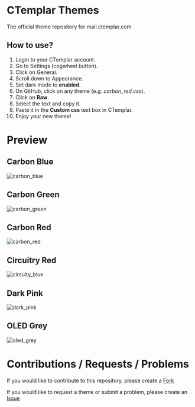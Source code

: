 # CTemplar Themes
The official theme repository for mail.ctemplar.com

## How to use?
1. Login to your CTemplar account.
2. Go to Settings (cogwheel button).
3. Click on General.
4. Scroll down to Appearance.
5. Set dark mode to **enabled**.
6. On GitHub, click on any theme (e.g. *carbon_red.css*).
7. Click on **Raw**.
8. Select the text and copy it.
9. Paste it in the **Custom css** text box in CTemplar.
10. Enjoy your new theme!

# Preview
## Carbon Blue
![carbon_blue](https://user-images.githubusercontent.com/80723977/116143368-f80ee200-a6d2-11eb-8ced-211e91bd8b85.png)

## Carbon Green
![carbon_green](https://user-images.githubusercontent.com/80723977/116143369-f8a77880-a6d2-11eb-82ce-4f607a7f46da.png)

## Carbon Red
![carbon_red](https://user-images.githubusercontent.com/80723977/116143364-f7764b80-a6d2-11eb-8cb3-b658901ce5d9.png)

## Circuitry Red
![circuity_blue](https://user-images.githubusercontent.com/80723977/116143366-f80ee200-a6d2-11eb-8b27-5f8490bbdf33.png)

## Dark Pink
![dark_pink](https://user-images.githubusercontent.com/80723977/116143365-f80ee200-a6d2-11eb-8757-1a204896fffc.png)

## OLED Grey
![oled_grey](https://user-images.githubusercontent.com/80723977/116143360-f6ddb500-a6d2-11eb-9150-920ac9fbdd7c.png)

# Contributions / Requests / Problems

If you would like to contribute to this repository, please create a [Fork](https://github.com/OneWhiteBird/ctemplar-themes/fork)

If you would like to request a theme or submit a problem, please create an [Issue](https://github.com/OneWhiteBird/ctemplar-themes/issues)
